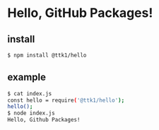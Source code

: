 # Hello, GitHub Packages!

## install

```sh
$ npm install @ttk1/hello
```

## example

```sh
$ cat index.js 
const hello = require('@ttk1/hello');
hello();
$ node index.js
Hello, Github Packages!
```
